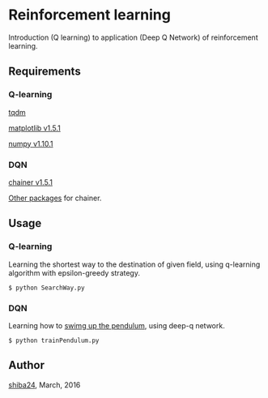 Reinforcement learning
======

Introduction (Q learning) to application (Deep Q Network) of reinforcement learning.

## Requirements
### Q-learning
[tqdm](https://github.com/noamraph/tqdm)

[matplotlib v1.5.1](http://matplotlib.org/)

[numpy v1.10.1](http://www.numpy.org/)

### DQN

[chainer v1.5.1](http://chainer.org/)

[Other packages](https://github.com/pfnet/chainer#requirements) for chainer.


## Usage
### Q-learning

Learning the shortest way to the destination of given field, using q-learning algorithm with epsilon-greedy strategy.
```
$ python SearchWay.py
```


### DQN

Learning how to [swimg up the pendulum](https://www.youtube.com/watch?v=YLAWnYAsai8), using deep-q network.

```
$ python trainPendulum.py
```


## Author

[shiba24](https://github.com/shiba24), March, 2016

